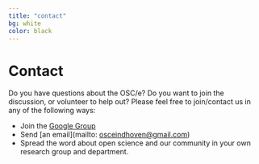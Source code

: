 ```yaml
---
title: "contact"
bg: white
color: black
---
```


<a id="contact"></a>

# Contact

Do you have questions about the OSC/e? Do you want to join the discussion, or volunteer to help out? Please feel free to join/contact us in any of the following ways:

- Join the [Google Group](https://groups.google.com/forum/#!forum/openscienceeindhoven)
- Send [an email](mailto: osceindhoven@gmail.com)
- Spread the word about open science and our community in your own research group and department.
